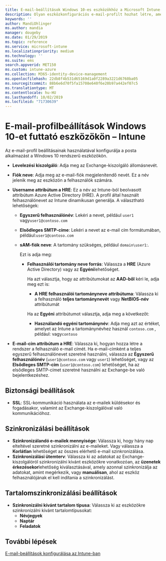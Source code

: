 ```yaml
---
title: E-mail-beállítások Windows 10-es eszközökhöz a Microsoft Intune-ban – Azure | Microsoft Docs
description: Olyan eszközkonfigurációs e-mail-profilt hozhat létre, amely az Exchange-kiszolgálót használja, és a tulajdonságokat az Azure Active Directoryból olvassa be. SSL-t is engedélyezhet, és a Microsoft Intune használatával szinkronizálhatja az e-maileket és az ütemezéseket Windows 10-es eszközökön.
keywords: ''
author: MandiOhlinger
ms.author: mandia
manager: dougeby
ms.date: 01/29/2019
ms.topic: reference
ms.service: microsoft-intune
ms.localizationpriority: medium
ms.technology: ''
ms.suite: ems
search.appverid: MET150
ms.custom: intune-azure
ms.collection: M365-identity-device-management
ms.openlocfilehash: 22db8f4b531d65169d1a0f2289a3221d6760ba05
ms.sourcegitcommit: 88b6e6d70f5fa15708e640f6e20b97a442ef07c5
ms.translationtype: MT
ms.contentlocale: hu-HU
ms.lasthandoff: 10/02/2019
ms.locfileid: "71730639"
---
```

# <a name="email-profile-settings-for-devices-running-windows-10---intune"></a>E-mail-profilbeállítások Windows 10-et futtató eszközökön – Intune

Az e-mail-profil beállításainak használatával konfigurálja a posta alkalmazást a Windows 10 rendszerű eszközökön.

- **Levelezési kiszolgáló**: Adja meg az Exchange-kiszolgáló állomásnevét.
- **Fiók neve**: Adja meg az e-mail-fiók megjelenítendő nevét. Ez a név jelenik meg az eszközön a felhasználók számára.
- **Username attribútum a HRE**: Ez a név az Intune-ból beolvasott attribútum Azure Active Directory (HRE). A profil által használt felhasználónevet az Intune dinamikusan generálja. A választható lehetőségek:
  - **Egyszerű felhasználónév**: Lekéri a nevet, például `user1` vagy`user1@contoso.com`
  - **Elsődleges SMTP-címe**: Lekéri a nevet az e-mail cím formátumában, például:`user1@contoso.com`
  - **sAM-fiók neve**: A tartomány szükséges, például `domain\user1`:.

    Ezt is adja meg:  
    - **Felhasználói tartomány neve forrás**: Válassza a **HRE** (Azure Active Directory) vagy az **Egyéni**lehetőséget.

      Ha azt választja, hogy az attribútumokat az **AAD-ből** kéri le, adja meg ezt is:
      - **A HRE felhasználói tartományneve attribútuma**: Válassza ki a felhasználó **teljes tartománynevét** vagy **NetBIOS-név** attribútumát

      Ha az **Egyéni** attribútumot választja, adja meg a következőt:
      - **Használandó egyéni tartománynév**: Adja meg azt az értéket, amelyet az Intune a tartománynévhez használ `contoso.com` , például: vagy`contoso`

- **E-mail-cím attribútum a HRE**: Válassza ki, hogyan hozza létre a rendszer a felhasználó e-mail címét. Ha e-mail-címként a teljes egyszerű felhasználónevet szeretné használni, válassza az **Egyszerű felhasználónév** (`user1@contoso.com` vagy `user1`) lehetőséget, vagy az **Elsődleges SMTP-cím** (`user1@contoso.com`) lehetőséget, ha az elsődleges SMTP-címet szeretné használni az Exchange-be való bejelentkezéshez.

## <a name="security-settings"></a>Biztonsági beállítások

- **SSL**: SSL-kommunikáció használata az e-mailek küldésekor és fogadásakor, valamint az Exchange-kiszolgálóval való kommunikációhoz.

## <a name="synchronization-settings"></a>Szinkronizálási beállítások

- **Szinkronizálandó e-mailek mennyisége**: Válassza ki, hogy hány nap elteltével szeretné szinkronizálni az e-maileket. Vagy válassza a **Korlátlan** lehetőséget az összes elérhető e-mail szinkronizálása.
- **Szinkronizálási ütemterv**: Válassza ki az adatokat az Exchange-kiszolgálóról szinkronizálni kívánt eszközökre vonatkozóan, az **üzenetek érkezésekor**lehetőség kiválasztásával, amely azonnal szinkronizálja az adatokat, amint megérkezik, vagy **manuálisan**, ahol az eszköz felhasználójának el kell indítania a szinkronizálást.

## <a name="content-sync-settings"></a>Tartalomszinkronizálási beállítások

- **Szinkronizálni kívánt tartalom típusa**: Válassza ki az eszközökre szinkronizálni kívánt tartalomtípusokat:
  - **Névjegyek**
  - **Naptár**
  - **Feladatok**

## <a name="next-steps"></a>További lépések
[E-mail-beállítások konfigurálása az Intune-ban](../email-settings-configure.md)
